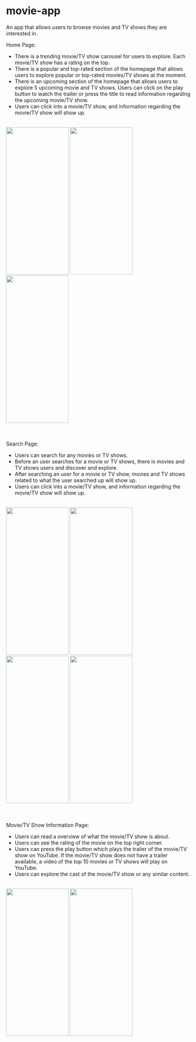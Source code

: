 # movie-app
An app that allows users to browse movies and TV shows they are interested in.

Home Page:
- There is a trending movie/TV show carousel for users to explore. Each movie/TV show has a rating on the top.
- There is a popular and top-rated section of the homepage that allows users to explore popular or top-rated movies/TV shows at the moment.
- There is an upcoming section of the homepage that allows users to explore 5 upcoming movie and TV shows. Users can click on the play button to watch the trailer or press the title to read information regarding the upcoming movie/TV show.
- Users can click into a movie/TV show, and information regarding the movie/TV show will show up.
<br><br>

<img src="https://github.com/vivianzhou1288/movie-app/assets/87792254/863e608c-210b-4371-97d8-d49945b88dd4" width="170" height="400" />
<img src="https://github.com/vivianzhou1288/movie-app/assets/87792254/6c7f8f8a-2fc1-45d5-ac67-6cfd5994c7b4" width="170" height="400" />
<img src="https://github.com/vivianzhou1288/movie-app/assets/87792254/1a1dcb7e-a102-4d0e-8875-b163bca1b254" width="170" height="400" />
<br><br><br>

Search Page:
- Users can search for any movies or TV shows.
- Before an user searches for a movie or TV shows, there is movies and TV shows users and discover and explore.
- After searching an user for a movie or TV show, movies and TV shows related to what the user searched up will show up.
- Users can click into a movie/TV show, and information regarding the movie/TV show will show up.
<br><br>

<img src="https://github.com/vivianzhou1288/movie-app/assets/87792254/7ba796f9-ac45-48e3-b4fe-a988a9366fb6" width="170" height="400" />
<img src="https://github.com/vivianzhou1288/movie-app/assets/87792254/55efe822-7861-4be2-ba9f-b1ea77b8a333" width="170" height="400" />
<img src="https://github.com/vivianzhou1288/movie-app/assets/87792254/fe5d6e1e-f0f3-4733-a6cb-bafd41ee8007" width="170" height="400" />
<img src="https://github.com/vivianzhou1288/movie-app/assets/87792254/e3eb25fd-87b3-46e2-9460-f6b791050de7" width="170" height="400" />
<br><br><br>


Movie/TV Show Information Page:
- Users can read a overview of what the movie/TV show is about.
- Users can see the rating of the movie on the top right corner.
- Users can press the play button which plays the trailer of the movie/TV show on YouTube. If the movie/TV show does not have a trailer available, a video of the top 10 movies or TV shows will play on YouTube.
- Users can explore the cast of the movie/TV show or any similar content.
<br><br>

<img src="https://github.com/vivianzhou1288/movie-app/assets/87792254/e7b03491-b04d-4b99-9dff-48bbbb42decb" width="170" height="400" />
<img src="https://github.com/vivianzhou1288/movie-app/assets/87792254/c187a3cb-638f-4209-899c-52ac1cd32d7f" width="170" height="400" />
<br><br><br>






